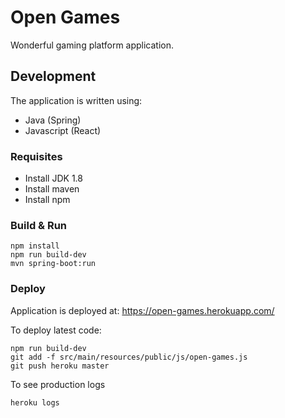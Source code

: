 # Open Games

Wonderful gaming platform application.



## Development

The application is written using:
 * Java (Spring)
 * Javascript (React)



### Requisites

 * Install JDK 1.8
 * Install maven
 * Install npm

### Build & Run

    npm install
    npm run build-dev
    mvn spring-boot:run

### Deploy

Application is deployed at: https://open-games.herokuapp.com/

To deploy latest code:

    npm run build-dev
    git add -f src/main/resources/public/js/open-games.js
    git push heroku master

To see production logs
    
    heroku logs